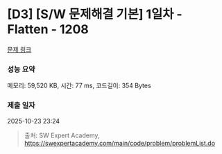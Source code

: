 # [D3] [S/W 문제해결 기본] 1일차 - Flatten - 1208 

[문제 링크](https://swexpertacademy.com/main/code/problem/problemDetail.do?contestProbId=AV139KOaABgCFAYh) 

### 성능 요약

메모리: 59,520 KB, 시간: 77 ms, 코드길이: 354 Bytes

### 제출 일자

2025-10-23 23:24



> 출처: SW Expert Academy, https://swexpertacademy.com/main/code/problem/problemList.do